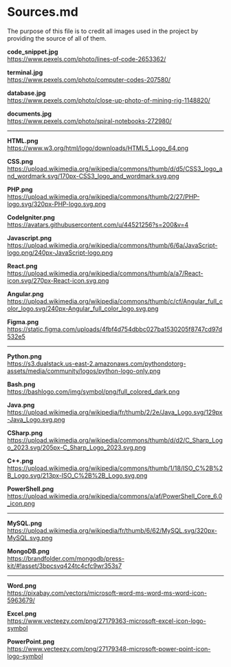# Sources.md
The purpose of this file is to credit all images used in the project by providing the source of all of them.

**code_snippet.jpg** \
https://www.pexels.com/photo/lines-of-code-2653362/

**terminal.jpg** \
https://www.pexels.com/photo/computer-codes-207580/

**database.jpg** \
https://www.pexels.com/photo/close-up-photo-of-mining-rig-1148820/

**documents.jpg** \
https://www.pexels.com/photo/spiral-notebooks-272980/

---

**HTML.png** \
https://www.w3.org/html/logo/downloads/HTML5_Logo_64.png

**CSS.png** \
https://upload.wikimedia.org/wikipedia/commons/thumb/d/d5/CSS3_logo_and_wordmark.svg/170px-CSS3_logo_and_wordmark.svg.png

**PHP.png** \
https://upload.wikimedia.org/wikipedia/commons/thumb/2/27/PHP-logo.svg/320px-PHP-logo.svg.png

**CodeIgniter.png** \
https://avatars.githubusercontent.com/u/44521256?s=200&v=4

**Javascript.png** \
https://upload.wikimedia.org/wikipedia/commons/thumb/6/6a/JavaScript-logo.png/240px-JavaScript-logo.png

**React.png** \
https://upload.wikimedia.org/wikipedia/commons/thumb/a/a7/React-icon.svg/270px-React-icon.svg.png

**Angular.png** \
https://upload.wikimedia.org/wikipedia/commons/thumb/c/cf/Angular_full_color_logo.svg/240px-Angular_full_color_logo.svg.png

**Figma.png** \
https://static.figma.com/uploads/4fbf4d754dbbc027ba1530205f8747cd97d532e5

---

**Python.png** \
https://s3.dualstack.us-east-2.amazonaws.com/pythondotorg-assets/media/community/logos/python-logo-only.png

**Bash.png** \
https://bashlogo.com/img/symbol/png/full_colored_dark.png

**Java.png** \
https://upload.wikimedia.org/wikipedia/fr/thumb/2/2e/Java_Logo.svg/129px-Java_Logo.svg.png

**CSharp.png** \
https://upload.wikimedia.org/wikipedia/commons/thumb/d/d2/C_Sharp_Logo_2023.svg/205px-C_Sharp_Logo_2023.svg.png

**C++.png** \
https://upload.wikimedia.org/wikipedia/commons/thumb/1/18/ISO_C%2B%2B_Logo.svg/213px-ISO_C%2B%2B_Logo.svg.png

**PowerShell.png** \
https://upload.wikimedia.org/wikipedia/commons/a/af/PowerShell_Core_6.0_icon.png

---

**MySQL.png** \
https://upload.wikimedia.org/wikipedia/fr/thumb/6/62/MySQL.svg/320px-MySQL.svg.png

**MongoDB.png** \
https://brandfolder.com/mongodb/press-kit/#!asset/3bpcsvq424tc4cfc9wr353s7

---

**Word.png** \
https://pixabay.com/vectors/microsoft-word-ms-word-ms-word-icon-5963679/

**Excel.png** \
https://www.vecteezy.com/png/27179363-microsoft-excel-icon-logo-symbol

**PowerPoint.png** \
https://www.vecteezy.com/png/27179348-microsoft-power-point-icon-logo-symbol